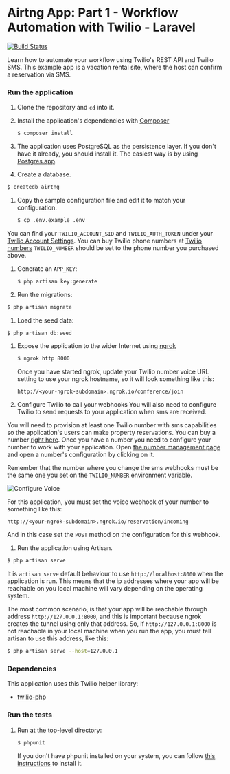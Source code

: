 # Airtng App: Part 1 - Workflow Automation with Twilio - Laravel
[![Build Status](https://travis-ci.org/TwilioDevEd/airtng-laravel.svg)](https://travis-ci.org/TwilioDevEd/airtng-laravel)

Learn how to automate your workflow using Twilio's REST API and Twilio SMS. This example app is a vacation rental site, where the host can confirm a reservation via SMS.

### Run the application

1. Clone the repository and `cd` into it.
1. Install the application's dependencies with [Composer](https://getcomposer.org/)

   ```bash
   $ composer install
   ```
1. The application uses PostgreSQL as the persistence layer. If you
  don't have it already, you should install it. The easiest way is by
  using [Postgres.app](http://postgresapp.com/).
1. Create a database.

  ```bash
  $ createdb airtng
  ```
1. Copy the sample configuration file and edit it to match your configuration.

   ```bash
   $ cp .env.example .env
   ```

  You can find your `TWILIO_ACCOUNT_SID` and `TWILIO_AUTH_TOKEN` under
  your
  [Twilio Account Settings](https://www.twilio.com/user/account/settings).
  You can buy Twilio phone numbers at [Twilio numbers](https://www.twilio.com/user/account/phone-numbers/search)
  `TWILIO_NUMBER` should be set to the phone number you purchased above.
1. Generate an `APP_KEY`:

   ```bash
   $ php artisan key:generate
   ```
1. Run the migrations:

  ```bash
  $ php artisan migrate
  ```
1. Load the seed data:

  ```bash
  $ php artisan db:seed
  ```
1. Expose the application to the wider Internet using [ngrok](https://ngrok.com/)

   ```bash
   $ ngrok http 8000
   ```
   Once you have started ngrok, update your Twilio number voice URL
   setting to use your ngrok hostname, so it will look something like
   this:

   ```
   http://<your-ngrok-subdomain>.ngrok.io/conference/join
   ```
1. Configure Twilio to call your webhooks
 You will also need to configure Twilio to send requests to your application
 when sms are received.

 You will need to provision at least one Twilio number with sms capabilities
 so the application's users can make property reservations. You can buy a number [right
 here](https://www.twilio.com/user/account/phone-numbers/search). Once you have
 a number you need to configure your number to work with your application. Open
 [the number management page](https://www.twilio.com/user/account/phone-numbers/incoming)
 and open a number's configuration by clicking on it.

 Remember that the number where you change the sms webhooks must be the same one you set on
 the `TWILIO_NUMBER` environment variable.

 ![Configure Voice](http://howtodocs.s3.amazonaws.com/twilio-number-config-all-med.gif)

 For this application, you must set the voice webhook of your number to
 something like this:

 ```
 http://<your-ngrok-subdomain>.ngrok.io/reservation/incoming
 ```
 And in this case set the `POST` method on the configuration for this webhook.
1. Run the application using Artisan.

  ```bash
  $ php artisan serve
  ```
  It is `artisan serve` default behaviour to use `http://localhost:8000` when
  the application is run. This means that the ip addresses where your app will be
  reachable on you local machine will vary depending on the operating system.

  The most common scenario, is that your app will be reachable through address
  `http://127.0.0.1:8000`, and this is important because ngrok creates the
  tunnel using only that address. So, if `http://127.0.0.1:8000` is not reachable
  in your local machine when you run the app, you must tell artisan to use this
  address, like this:

  ```bash
  $ php artisan serve --host=127.0.0.1
  ```

### Dependencies

This application uses this Twilio helper library:
* [twilio-php](https://github.com/twilio/twilio-php)

### Run the tests

1. Run at the top-level directory:

   ```bash
   $ phpunit
   ```
   If you don't have phpunit installed on your system, you can follow [this
   instructions](https://phpunit.de/manual/current/en/installation.html) to
   install it.
